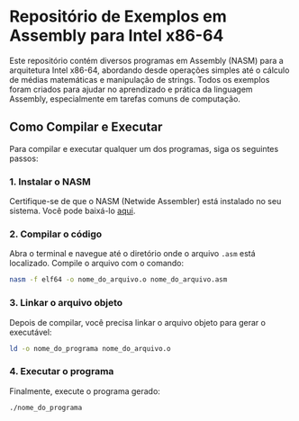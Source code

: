 # Repositório de Exemplos em Assembly para Intel x86-64

Este repositório contém diversos programas em Assembly (NASM) para a arquitetura Intel x86-64, abordando desde operações simples até o cálculo de médias matemáticas e manipulação de strings. Todos os exemplos foram criados para ajudar no aprendizado e prática da linguagem Assembly, especialmente em tarefas comuns de computação.

## Como Compilar e Executar

Para compilar e executar qualquer um dos programas, siga os seguintes passos:

### 1. Instalar o NASM

Certifique-se de que o NASM (Netwide Assembler) está instalado no seu sistema. Você pode baixá-lo [aqui](https://www.nasm.us/).

### 2. Compilar o código

Abra o terminal e navegue até o diretório onde o arquivo `.asm` está localizado. Compile o arquivo com o comando:

```bash
nasm -f elf64 -o nome_do_arquivo.o nome_do_arquivo.asm
```

### 3. Linkar o arquivo objeto

Depois de compilar, você precisa linkar o arquivo objeto para gerar o executável:

```bash
ld -o nome_do_programa nome_do_arquivo.o
```

### 4. Executar o programa

Finalmente, execute o programa gerado:

```bash
./nome_do_programa
```
